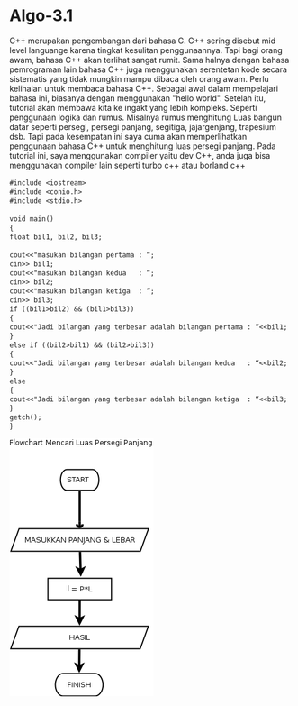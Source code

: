# Algo-3.1
C++ merupakan pengembangan dari bahasa C. C++ sering disebut mid level languange karena tingkat kesulitan penggunaannya. Tapi bagi orang awam, bahasa C++ akan terlihat sangat rumit. Sama halnya dengan bahasa pemrograman lain bahasa C++ juga menggunakan serentetan kode secara sistematis yang tidak mungkin mampu dibaca oleh orang awam. Perlu kelihaian untuk membaca bahasa C++.  Sebagai awal dalam mempelajari bahasa ini, biasanya dengan menggunakan "hello world". Setelah itu, tutorial akan membawa kita ke ingakt yang lebih kompleks. Seperti penggunaan logika dan rumus. Misalnya rumus menghitung Luas bangun datar seperti persegi, persegi panjang, segitiga, jajargenjang, trapesium dsb.  Tapi pada kesempatan ini saya cuma akan memperlihatkan penggunaan bahasa C++ untuk menghitung luas persegi panjang. Pada tutorial ini, saya menggunakan compiler yaitu dev C++, anda juga bisa menggunakan compiler lain seperti turbo c++ atau borland c++

    #include <iostream>
    #include <conio.h>
    #include <stdio.h>

    void main()
    {
    float bil1, bil2, bil3;

    cout<<"masukan bilangan pertama : “;
    cin>> bil1;
    cout<<"masukan bilangan kedua   : “;
    cin>> bil2;
    cout<<"masukan bilangan ketiga  : “;
    cin>> bil3;
    if ((bil1>bil2) && (bil1>bil3))
    {
    cout<<"Jadi bilangan yang terbesar adalah bilangan pertama : “<<bil1;
    }
    else if ((bil2>bil1) && (bil2>bil3))
    {
    cout<<"Jadi bilangan yang terbesar adalah bilangan kedua   : “<<bil2;
    }
    else
    {
    cout<<"Jadi bilangan yang terbesar adalah bilangan ketiga  : “<<bil3;
    }
    getch();
    }
    
    
   
   ![img](https://github.com/muhammadyusufalfaqih/Algo-3.1/blob/master/persegi%20panjang.png?raw=true)
